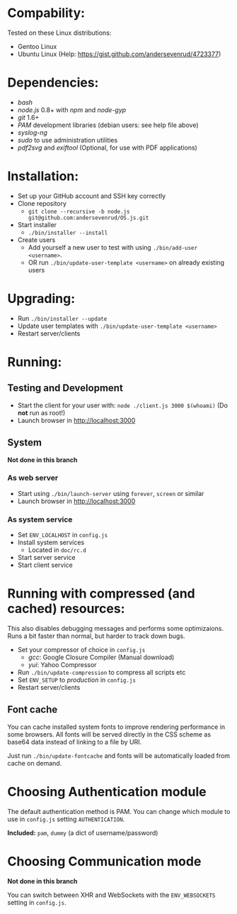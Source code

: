 # Compability:
Tested on these Linux distributions:
* Gentoo Linux
* Ubuntu Linux (Help: https://gist.github.com/andersevenrud/4723377)

# Dependencies:
* _bash_
* _node.js_ 0.8+ with _npm_ and _node-gyp_
* _git_ 1.6+
* _PAM_ development libraries (debian users: see help file above)
* _syslog-ng_
* _sudo_ to use administration utilities
* _pdf2svg_ and _exiftool_ (Optional, for use with PDF applications)

# Installation:
* Set up your GitHub account and SSH key correctly
* Clone repository
  - `git clone --recursive -b node.js git@github.com:andersevenrud/OS.js.git`
* Start installer
  - `./bin/installer --install`
* Create users
  - Add yourself a new user to test with using `./bin/add-user <username>`.
  - OR run `./bin/update-user-template <username>` on already existing users

# Upgrading:
* Run `./bin/installer --update`
* Update user templates with `./bin/update-user-template <username>`
* Restart server/clients

# Running:

## Testing and Development
* Start the client for your user with:
  `node ./client.js 3000 $(whoami)` (Do **not** run as root!)
* Launch browser in [http://localhost:3000](http://localhost:3000)

## System
**Not done in this branch**

### As web server
* Start using `./bin/launch-server` using `forever`, `screen` or similar
* Launch browser in [http://localhost:3000](http://localhost:3000)

### As system service
* Set `ENV_LOCALHOST` in `config.js`
* Install system services
  - Located in `doc/rc.d`
* Start server service
* Start client service

# Running with compressed (and cached) resources:
This also disables debugging messages and performs some optimizaions.
Runs a bit faster than normal, but harder to track down bugs.

* Set your compressor of choice in `config.js`
  - _gcc_: Google Closure Compiler (Manual download)
  - _yui_: Yahoo Compressor
* Run `./bin/update-compression` to compress all scripts etc
* Set `ENV_SETUP` to _production_ in `config.js`
* Restart server/clients

## Font cache
You can cache installed system fonts to improve rendering performance in some browsers.
All fonts will be served directly in the CSS scheme as base64 data instead of linking
to a file by URI.

Just run `./bin/update-fontcache` and fonts will be automatically loaded from cache
on demand.

# Choosing Authentication module
The default authentication method is PAM. You can change which module to use
in `config.js` setting `AUTHENTICATION`.

**Included:** `pam`, `dummy` (a dict of username/password)

# Choosing Communication mode
**Not done in this branch**

You can switch between XHR and WebSockets with the `ENV_WEBSOCKETS` setting
in `config.js`.
